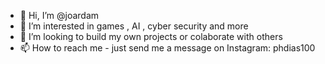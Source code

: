 - 👋 Hi, I’m @joardam
- 👀 I’m interested in games , AI , cyber security and more
- 💞️ I’m looking to build my own projects or colaborate with others
- 📫 How to reach me - just send me a message on Instagram: phdias100

<!---
joardam/joardam is a ✨ special ✨ repository because its `README.md` (this file) appears on your GitHub profile.
You can click the Preview link to take a look at your changes.
--->
